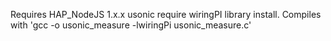 Requires HAP_NodeJS 1.x.x
usonic require wiringPI library install. Compiles with 'gcc -o usonic_measure -lwiringPi usonic_measure.c'
